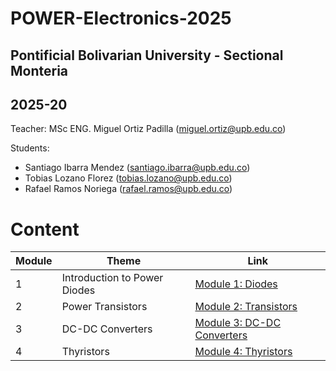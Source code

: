 # POWER-Electronics-2025

## Pontificial Bolivarian University - Sectional Monteria
## 2025-20

Teacher: MSc ENG. Miguel Ortiz Padilla (miguel.ortiz@upb.edu.co)

Students:
- Santiago Ibarra Mendez (santiago.ibarra@upb.edu.co)
- Tobias Lozano Florez (tobias.lozano@upb.edu.co)
- Rafael Ramos Noriega (rafael.ramos@upb.edu.co)

# Content
|  Module  |           Theme            |    Link                                                   |
|----------|----------------------------|-----------------------------------------------------------|
|     1    |Introduction to Power Diodes|    [Module 1: Diodes](Module%201%20Diodes/module_1_info.md)  |
|2|Power Transistors  | [Module 2: Transistors](Module%202%20Transistors/module_2_info.md)  |
|3| DC-DC Converters |  [Module 3: DC-DC Converters](Module%203%20Converters/module_3_info.md) |
|4| Thyristors | [Module 4: Thyristors](Module%204%20Thyristors/module_4_info.md) |   
